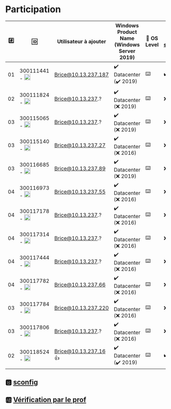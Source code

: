 # Participation



|:hash:| :id:      | Utilisateur à ajouter   | Windows Product Name (Windows Server 2019)  | :key: OS Level | :gear: [sconfig](Participation.md#b-sconfig)  |  :school: |
|------|-----------|-------------------------|------------------------------------------------|----------|--------------|------|
| 01   | 300111441 - <image src="https://avatars2.githubusercontent.com/u/55207099?s=400&v=4" width=20 height=20></image>  | Brice@10.13.237.187      |:heavy_check_mark: Datacenter  (:heavy_check_mark: 2019)                 |:keyboard:|:heavy_check_mark:| :heavy_check_mark: |
| 02   | 300111824 - <image src="https://avatars2.githubusercontent.com/u/54911706?s=400&v=4" width=20 height=20></image>  | Brice@10.13.237.?      |:heavy_check_mark: Datacenter  (:x: 2019)                 |:keyboard:|:x:| :+1: |
| 03   | 300115065 - <image src="https://avatars0.githubusercontent.com/u/54910778?s=400&v=4" width=20 height=20></image>  | Brice@10.13.237.?      |:heavy_check_mark: Datacenter  (:x: 2019)                 |:keyboard:|:x:| :+1: |
| 03   | 300115140 - <image src="https://avatars0.githubusercontent.com/u/54910329?s=460&v=4" width=20 height=20></image>  | Brice@10.13.237.27      |:heavy_check_mark: Datacenter  (:x: 2016)                 |:keyboard:|:x:| :+1: |
| 03   | 300116685 - <image src="https://avatars0.githubusercontent.com/u/54910751?s=460&v=4" width=20 height=20></image>  | Brice@10.13.237.89      |:heavy_check_mark: Datacenter  (:x: 2019)                 |:keyboard:|:x:| :+1: |
| 04 | 300116973 - <image src="https://avatars0.githubusercontent.com/u/54910252?s=460&v=4" width=20 height=20></image>  | Brice@10.13.237.55      |:heavy_check_mark: Datacenter  (:x: 2016)                 |:keyboard:|:x:| :heavy_check_mark: |
| 04 | 300117178 - <image src="https://avatars0.githubusercontent.com/u/54910937?s=460&v=4" width=20 height=20></image> | Brice@10.13.237.?      |:heavy_check_mark: Datacenter  (:x: 2016)                 |:keyboard:|:x:| :heavy_check_mark: |
| 04 | 300117314 - <image src="https://avatars0.githubusercontent.com/u/54910700?s=460&v=4" width=20 height=20></image> | Brice@10.13.237.?      |:heavy_check_mark: Datacenter  (:x: 2016)                 |:keyboard:|:x:| :heavy_check_mark: |
| 04 | 300117444 - <image src="https://avatars0.githubusercontent.com/u/54910261?s=460&v=4" width=20 height=20></image>  | Brice@10.13.237.?      |:heavy_check_mark: Datacenter  (:x: 2016)                 |:keyboard:|:x:| :+1: |
| 04 | 300117782 - <image src="https://avatars0.githubusercontent.com/u/56364697?s=460&v=4" width=20 height=20></image>  | Brice@10.13.237.66      |:heavy_check_mark: Datacenter  (:x: 2016)                 |:keyboard:|:x:| :+1: |
| 03   | 300117784 - <image src="https://avatars0.githubusercontent.com/u/54910102?s=460&v=4" width=20 height=20></image>  | Brice@10.13.237.220      |:heavy_check_mark: Datacenter  (:x: 2016)                 |:keyboard:|:x:| :heavy_check_mark: |
| 03   | 300117806 - <image src="https://avatars0.githubusercontent.com/u/54910103?s=460&v=4" width=20 height=20></image>  | Brice@10.13.237.?      |:heavy_check_mark: Datacenter  (:x: 2016)                 |:keyboard:|:x:| :+1: |
| 02   | 300118524 - <image src="https://avatars0.githubusercontent.com/u/56364857?s=460&v=4" width=20 height=20></image>  | Brice@10.13.237.16  :+1:    |:heavy_check_mark: Datacenter  (:heavy_check_mark: 2019)       |:keyboard:|:heavy_check_mark:| :heavy_check_mark: |

## :b: [sconfig](https://social.technet.microsoft.com/wiki/contents/articles/52672.windows-server-sconfig-exe.aspx)

## :ab: [Vérification par le prof](Verification.md)
